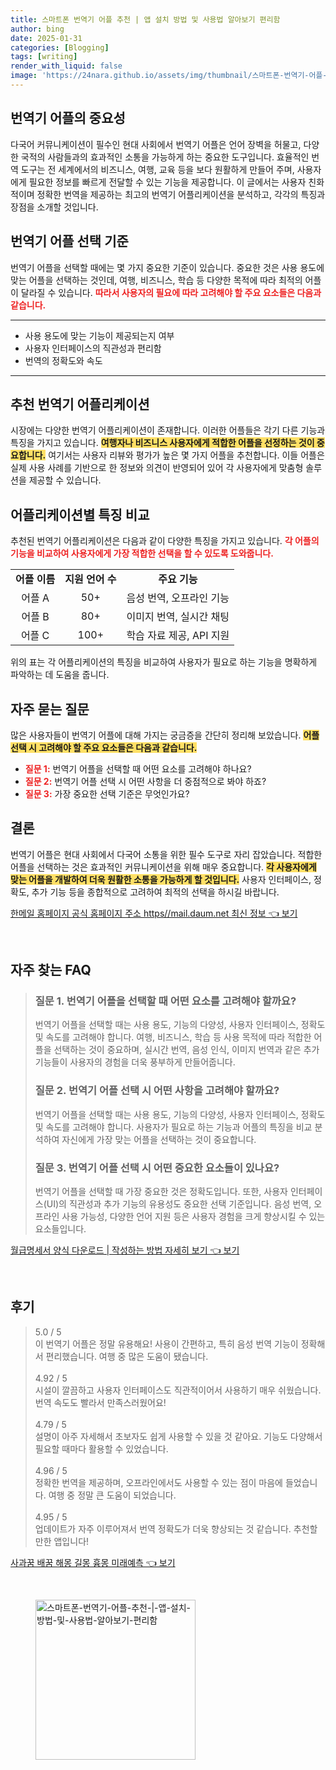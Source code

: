 ```yaml
---
title: 스마트폰 번역기 어플 추천 | 앱 설치 방법 및 사용법 알아보기 편리함
author: bing
date: 2025-01-31
categories: [Blogging]
tags: [writing]
render_with_liquid: false
image: 'https://24nara.github.io/assets/img/thumbnail/스마트폰-번역기-어플-추천-|-앱-설치-방법-및-사용법-알아보기-편리함.webp'
---
```



<h2 id='번역기 어플의 중요성'>번역기 어플의 중요성</h2>

<p>다국어 커뮤니케이션이 필수인 현대 사회에서 번역기 어플은 언어 장벽을 허물고, 다양한 국적의 사람들과의 효과적인 소통을 가능하게 하는 중요한 도구입니다. 효율적인 번역 도구는 전 세계에서의 비즈니스, 여행, 교육 등을 보다 원활하게 만들어 주며, 사용자에게 필요한 정보를 빠르게 전달할 수 있는 기능을 제공합니다. 이 글에서는 사용자 친화적이며 정확한 번역을 제공하는 최고의 번역기 어플리케이션을 분석하고, 각각의 특징과 장점을 소개할 것입니다.</p>

<h2 id='번역기 어플 선택 기준'>번역기 어플 선택 기준</h2>

<p>번역기 어플을 선택할 때에는 몇 가지 중요한 기준이 있습니다. 중요한 것은 사용 용도에 맞는 어플을 선택하는 것인데, 여행, 비즈니스, 학습 등 다양한 목적에 따라 최적의 어플이 달라질 수 있습니다. <b><span style="color: #ee2323;">따라서 사용자의 필요에 따라 고려해야 할 주요 요소들은 다음과 같습니다.</span></b></p>

<hr />

<ul>
    <li>사용 용도에 맞는 기능이 제공되는지 여부</li>
    <li>사용자 인터페이스의 직관성과 편리함</li>
    <li>번역의 정확도와 속도</li>
</ul>

<hr />

<h2 id='추천 번역기 어플리케이션'>추천 번역기 어플리케이션</h2>

<p>시장에는 다양한 번역기 어플리케이션이 존재합니다. 이러한 어플들은 각기 다른 기능과 특징을 가지고 있습니다. <b><span style="background-color: #ffe066;">여행자나 비즈니스 사용자에게 적합한 어플을 선정하는 것이 중요합니다.</span></b> 여기서는 사용자 리뷰와 평가가 높은 몇 가지 어플을 추천합니다. 이들 어플은 실제 사용 사례를 기반으로 한 정보와 의견이 반영되어 있어 각 사용자에게 맞춤형 솔루션을 제공할 수 있습니다.</p>

<h2 id='어플리케이션별 특징 비교'>어플리케이션별 특징 비교</h2>

<p>추천된 번역기 어플리케이션은 다음과 같이 다양한 특징을 가지고 있습니다. <b><span style="color: #ee2323;">각 어플의 기능을 비교하여 사용자에게 가장 적합한 선택을 할 수 있도록 도와줍니다.</span></b></p>

<table>
    <tr>
        <td style="text-align: center; height: 17px;"><b>어플 이름</b></td>
        <td style="text-align: center; height: 17px;"><b>지원 언어 수</b></td>
        <td style="text-align: center; height: 17px;"><b>주요 기능</b></td>
    </tr>
    <tr>
        <td style="text-align: center; height: 17px;">어플 A</td>
        <td style="text-align: center; height: 17px;">50+</td>
        <td style="text-align: center; height: 17px;">음성 번역, 오프라인 기능</td>
    </tr>
    <tr>
        <td style="text-align: center; height: 17px;">어플 B</td>
        <td style="text-align: center; height: 17px;">80+</td>
        <td style="text-align: center; height: 17px;">이미지 번역, 실시간 채팅</td>
    </tr>
    <tr>
        <td style="text-align: center; height: 17px;">어플 C</td>
        <td style="text-align: center; height: 17px;">100+</td>
        <td style="text-align: center; height: 17px;">학습 자료 제공, API 지원</td>
    </tr>
</table>

<p>위의 표는 각 어플리케이션의 특징을 비교하여 사용자가 필요로 하는 기능을 명확하게 파악하는 데 도움을 줍니다.</p>

<h2 id='자주 묻는 질문'>자주 묻는 질문</h2>

<p>많은 사용자들이 번역기 어플에 대해 가지는 궁금증을 간단히 정리해 보았습니다. <b><span style="background-color: #ffe066;">어플 선택 시 고려해야 할 주요 요소들은 다음과 같습니다.</span></b></p>

<ul>
    <li><b><span style="color: #ee2323;">질문 1:</span></b> 번역기 어플을 선택할 때 어떤 요소를 고려해야 하나요?</li>
    <li><b><span style="color: #ee2323;">질문 2:</span></b> 번역기 어플 선택 시 어떤 사항을 더 중점적으로 봐야 하죠?</li>
    <li><b><span style="color: #ee2323;">질문 3:</span></b> 가장 중요한 선택 기준은 무엇인가요?</li>
</ul>

<h2 id='결론'>결론</h2>

<p>번역기 어플은 현대 사회에서 다국어 소통을 위한 필수 도구로 자리 잡았습니다. 적합한 어플을 선택하는 것은 효과적인 커뮤니케이션을 위해 매우 중요합니다. <b><span style="background-color: #ffe066;">각 사용자에게 맞는 어플을 개발하여 더욱 원활한 소통을 가능하게 할 것입니다.</span></b> 사용자 인터페이스, 정확도, 추가 기능 등을 종합적으로 고려하여 최적의 선택을 하시길 바랍니다.</p>


<p><a class="click-button" title="한메일 홈페이지 공식 홈페이지 주소 https//mail.daum.net 최신 정보" href="https://24nara.github.io/posts/%ED%95%9C%EB%A9%94%EC%9D%BC-%ED%99%88%ED%8E%98%EC%9D%B4%EC%A7%80-%EA%B3%B5%EC%8B%9D-%ED%99%88%ED%8E%98%EC%9D%B4%EC%A7%80-%EC%A3%BC%EC%86%8C-httpsmail.daum.net-%EC%B5%9C%EC%8B%A0-%EC%A0%95%EB%B3%B4/" rel="dofollow">한메일 홈페이지 공식 홈페이지 주소 https//mail.daum.net 최신 정보 👈 보기</a></p><br>
<h2 id='자주_찾는_FAQ'>자주 찾는 FAQ</h2>
<div itemscope="" itemtype="https://schema.org/FAQPage"> 
<blockquote> 
<div itemscope="" itemprop="mainEntity" itemtype="https://schema.org/Question"> 
<h3 itemprop="name">질문 1. 번역기 어플을 선택할 때 어떤 요소를 고려해야 할까요?</h3> 
<div itemscope="" itemprop="acceptedAnswer" itemtype="https://schema.org/Answer"> 
<span itemprop="text"> 
<p>번역기 어플을 선택할 때는 사용 용도, 기능의 다양성, 사용자 인터페이스, 정확도 및 속도를 고려해야 합니다. 여행, 비즈니스, 학습 등 사용 목적에 따라 적합한 어플을 선택하는 것이 중요하며, 실시간 번역, 음성 인식, 이미지 번역과 같은 추가 기능들이 사용자의 경험을 더욱 풍부하게 만들어줍니다.</p> 
</span> 
</div> 
</div> 

<div itemscope="" itemprop="mainEntity" itemtype="https://schema.org/Question"> 
<h3 itemprop="name">질문 2. 번역기 어플 선택 시 어떤 사항을 고려해야 할까요?</h3> 
<div itemscope="" itemprop="acceptedAnswer" itemtype="https://schema.org/Answer"> 
<span itemprop="text"> 
<p>번역기 어플을 선택할 때는 사용 용도, 기능의 다양성, 사용자 인터페이스, 정확도 및 속도를 고려해야 합니다. 사용자가 필요로 하는 기능과 어플의 특징을 비교 분석하여 자신에게 가장 맞는 어플을 선택하는 것이 중요합니다.</p> 
</span> 
</div> 
</div> 

<div itemscope="" itemprop="mainEntity" itemtype="https://schema.org/Question"> 
<h3 itemprop="name">질문 3. 번역기 어플 선택 시 어떤 중요한 요소들이 있나요?</h3> 
<div itemscope="" itemprop="acceptedAnswer" itemtype="https://schema.org/Answer"> 
<span itemprop="text"> 
<p>번역기 어플을 선택할 때 가장 중요한 것은 정확도입니다. 또한, 사용자 인터페이스(UI)의 직관성과 추가 기능의 유용성도 중요한 선택 기준입니다. 음성 번역, 오프라인 사용 가능성, 다양한 언어 지원 등은 사용자 경험을 크게 향상시킬 수 있는 요소들입니다.</p> 
</span> 
</div> 
</div> 
</blockquote> 
</div>
<p><a class="click-button" title="월급명세서 양식 다운로드 | 작성하는 방법 자세히 보기" href="https://24nara.github.io/posts/%EC%9B%94%EA%B8%89%EB%AA%85%EC%84%B8%EC%84%9C-%EC%96%91%EC%8B%9D-%EB%8B%A4%EC%9A%B4%EB%A1%9C%EB%93%9C-%EC%9E%91%EC%84%B1%ED%95%98%EB%8A%94-%EB%B0%A9%EB%B2%95-%EC%9E%90%EC%84%B8%ED%9E%88-%EB%B3%B4%EA%B8%B0/" rel="dofollow">월급명세서 양식 다운로드 | 작성하는 방법 자세히 보기 👈 보기</a></p><br>
<h2 id='후기'>후기</h2>
<div itemscope itemtype="https://schema.org/Product">
  <blockquote>
  <div itemprop="review" itemscope itemtype="https://schema.org/Review">
      <div itemprop="reviewRating" itemscope itemtype="https://schema.org/Rating"> <span itemprop="ratingValue">5.0</span> / <span itemprop="bestRating">5</span> </div>
      <span itemprop="reviewBody">이 번역기 어플은 정말 유용해요! 사용이 간편하고, 특히 음성 번역 기능이 정확해서 편리했습니다. 여행 중 많은 도움이 됐습니다.</span>
  </div>
  <br>
  <div itemprop="review" itemscope itemtype="https://schema.org/Review">
      <div itemprop="reviewRating" itemscope itemtype="https://schema.org/Rating"> <span itemprop="ratingValue">4.92</span> / <span itemprop="bestRating">5</span> </div>
      <span itemprop="reviewBody">시설이 깔끔하고 사용자 인터페이스도 직관적이어서 사용하기 매우 쉬웠습니다.번역 속도도 빨라서 만족스러웠어요!</span>
  </div>
  <br>
  <div itemprop="review" itemscope itemtype="https://schema.org/Review">
      <div itemprop="reviewRating" itemscope itemtype="https://schema.org/Rating"> <span itemprop="ratingValue">4.79</span> / <span itemprop="bestRating">5</span> </div>
      <span itemprop="reviewBody">설명이 아주 자세해서 초보자도 쉽게 사용할 수 있을 것 같아요. 기능도 다양해서 필요할 때마다 활용할 수 있었습니다.</span>
  </div>
  <br>
  <div itemprop="review" itemscope itemtype="https://schema.org/Review">
      <div itemprop="reviewRating" itemscope itemtype="https://schema.org/Rating"> <span itemprop="ratingValue">4.96</span> / <span itemprop="bestRating">5</span> </div>
      <span itemprop="reviewBody">정확한 번역을 제공하며, 오프라인에서도 사용할 수 있는 점이 마음에 들었습니다. 여행 중 정말 큰 도움이 되었습니다.</span>
  </div>
  <br>
  <div itemprop="review" itemscope itemtype="https://schema.org/Review">
      <div itemprop="reviewRating" itemscope itemtype="https://schema.org/Rating"> <span itemprop="ratingValue">4.95</span> / <span itemprop="bestRating">5</span> </div>
      <span itemprop="reviewBody">업데이트가 자주 이루어져서 번역 정확도가 더욱 향상되는 것 같습니다. 추천할 만한 앱입니다!</span>
  </div>
  </blockquote>
</div>
<p><a class="click-button" title="사과꿈 배꿈 해몽 길몽 흉몽 미래예측" href="https://24nara.github.io/posts/%EC%82%AC%EA%B3%BC%EA%BF%88-%EB%B0%B0%EA%BF%88-%ED%95%B4%EB%AA%BD-%EA%B8%B8%EB%AA%BD-%ED%9D%89%EB%AA%BD-%EB%AF%B8%EB%9E%98%EC%98%88%EC%B8%A1/" rel="dofollow">사과꿈 배꿈 해몽 길몽 흉몽 미래예측 👈 보기</a></p><br>
<figure class="image"><img src="https://24nara.github.io/assets/img/thumbnail/스마트폰-번역기-어플-추천-|-앱-설치-방법-및-사용법-알아보기-편리함.webp" alt="스마트폰-번역기-어플-추천-|-앱-설치-방법-및-사용법-알아보기-편리함" width="256" height="256"></figure>